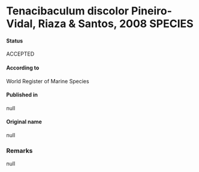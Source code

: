 # Tenacibaculum discolor Pineiro-Vidal, Riaza & Santos, 2008 SPECIES

#### Status
ACCEPTED

#### According to
World Register of Marine Species

#### Published in
null

#### Original name
null

### Remarks
null